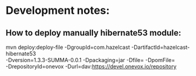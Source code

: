 # Development notes:



## How to deploy manually hibernate53 module:
mvn deploy:deploy-file -DgroupId=com.hazelcast -DartifactId=hazelcast-hibernate53 \
 -Dversion=1.3.3-SUMMA-0.0.1 -Dpackaging=jar -Dfile=<path-to-jar> -DpomFile=<path-to-pom> \
 -DrepositoryId=onevox -Durl=dav:https://devel.onevox.io/repository